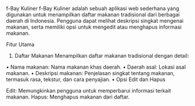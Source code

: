 f-Bay Kuliner
f-Bay Kuliner adalah sebuah aplikasi web sederhana yang digunakan untuk menampilkan daftar makanan tradisional dari berbagai daerah di Indonesia. Pengguna dapat melihat deskripsi singkat mengenai makanan, serta memiliki opsi untuk mengedit atau menghapus informasi makanan.

Fitur Utama
1. Daftar Makanan
   Menampilkan daftar makanan tradisional dengan detail:

  • Nama makanan: Nama makanan khas daerah.
  • Daerah asal: Lokasi asal makanan.
  • Deskripsi makanan: Penjelasan singkat tentang makanan, termasuk rasa, tekstur, dan cara penyajian.
  • Opsi Edit dan Hapus

Edit: Memungkinkan pengguna untuk memperbarui informasi terkait makanan.
Hapus: Menghapus makanan dari daftar.
